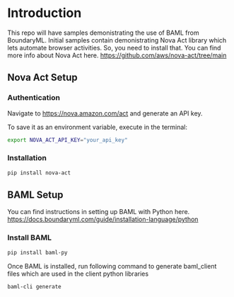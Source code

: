 # Introduction

This repo will have samples demonistrating the use of BAML from BoundaryML. Initial samples contain demonistrating Nova Act library which lets automate browser activities. So, you need to install that.
You can find more info about Nova Act here. https://github.com/aws/nova-act/tree/main

## Nova Act Setup

### Authentication

Navigate to https://nova.amazon.com/act and generate an API key.

To save it as an environment variable, execute in the terminal:
```sh
export NOVA_ACT_API_KEY="your_api_key"
```

### Installation

```bash
pip install nova-act
```

## BAML Setup
You can find instructions in setting up BAML with Python here. https://docs.boundaryml.com/guide/installation-language/python

### Install BAML

```bash
pip install baml-py
```

Once BAML is installed, run following command to generate baml_client files which are used in the client python libraries

```bash
baml-cli generate
```